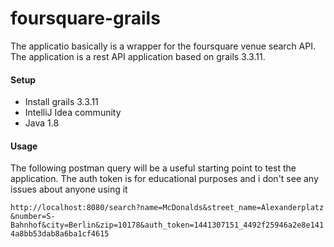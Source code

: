 # foursquare-grails

The applicatio basically is a wrapper for the foursquare venue search API. The application is a rest API application based on grails 3.3.11. 

#### Setup
* Install grails 3.3.11
* IntelliJ Idea community
* Java 1.8

#### Usage
The following postman query will be a useful starting point to test the application. The auth token is for educational purposes and i don't see any issues about anyone using it

`http://localhost:8080/search?name=McDonalds&street_name=Alexanderplatz &number=S-Bahnhof&city=Berlin&zip=10178&auth_token=1441307151_4492f25946a2e8e1414a8bb53dab8a6ba1cf4615`

